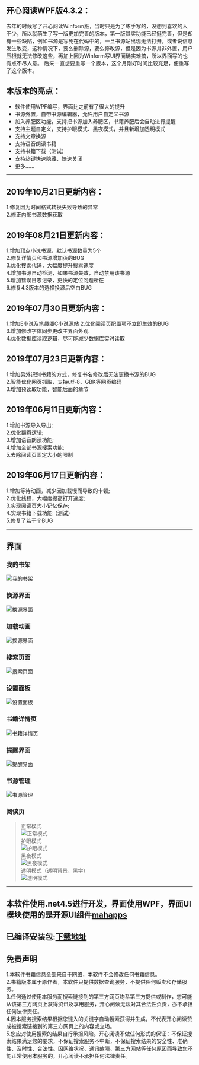 ## 开心阅读WPF版4.3.2：
去年的时候写了开心阅读Winform版，当时只是为了练手写的，没想到喜欢的人不少，所以就萌生了写一版更加完善的版本，第一版其实功能已经挺完善，但是却有一些缺陷，例如书源是写死在代码中的，一旦书源站出现无法打开，或者说信息发生改变，这种情况下，要么删除源，要么修改源，但是因为书源并非外置，用户压根就无法修改这些，再加上因为Winform写UI界面确实难搞，所以界面写的也有点不尽人意。  后来一直想要重写一个版本，这个月刚好时间比较充足，便重写了这个版本。

## 本版本的亮点：
+ 软件使用WPF编写，界面比之前有了很大的提升  
+ 书源外置，自带书源编辑器，允许用户自定义书源  
+ 加入养肥区功能，支持把书源加入养肥区，书籍养肥后会自动进行提醒  
+ 支持主题自定义，支持护眼模式、黑夜模式，并且新增加透明模式  
+ 支持文章换源  
+ 支持语音朗读书籍  
+ 支持书籍下载（测试）  
+ 支持热键快速隐藏、快速关闭  
+ 更多……
----

## 2019年10月21日更新内容：
1.修复因为时间格式转换失败导致的异常  
2.修正内部书源数据获取  


## 2019年08月21日更新内容：
1.增加顶点小说书源，默认书源数量为5个  
2.修复详情页和书源增加页的BUG  
3.优化搜索代码，大幅度提升搜索速度  
4.增加书源自动检测，如果书源失效，自动禁用该书源  
5.增加错误日志记录，更快的定位问题所在  
6.修复4.3版本的选择换源后空白BUG  

## 2019年07月30日更新内容：
1.增加E小说及笔趣阁C小说源站 
2.优化阅读页配置项不立即生效的BUG  
3.增加修改字体同步更改主界面外观  
4.优化数据库读取逻辑，尽可能减少数据库实时读取  

## 2019年07月23日更新内容：
1.增加另外识别书籍的方式，修复书名修改后无法更换书源的BUG  
2.智能优化网页抓取，支持utf-8、GBK等网页编码  
3.增加预读取功能，智能后面的章节  

## 2019年06月11日更新内容：
1.增加书源导入导出;   
2.优化翻页逻辑;  
3.增加语音朗读功能;  
4.增加全部书源搜索功能;  
5.去除阅读页固定大小的限制

## 2019年06月17日更新内容：
1.增加等待动画，减少因加载慢而导致的卡顿;   
2.优化线程，大幅度提高打开速度;  
3.实现阅读页大小记忆保存;  
4.实现书籍下载功能（测试）  
5.修复了若干个BUG  

----
## 界面
### 我的书架  
  ![我的书架](https://github.com/kaixin1995/HappyReading/blob/master/Image/%E6%88%91%E7%9A%84%E4%B9%A6%E6%9E%B6.png)

### 换源界面  
![换源界面](https://github.com/kaixin1995/HappyReading/blob/master/Image/%E6%8D%A2%E6%BA%90%E7%95%8C%E9%9D%A2.png)

### 加载动画  
![换源界面](https://github.com/kaixin1995/HappyReading/blob/master/Image/%E6%8D%A2%E6%BA%90%E5%8A%A8%E7%94%BB.png)

### 搜索页面
![搜索页面](https://github.com/kaixin1995/HappyReading/blob/master/Image/%E6%90%9C%E7%B4%A2%E9%A1%B5.png)  

### 设置面板
![设置面板](https://github.com/kaixin1995/HappyReading/blob/master/Image/%E8%AE%BE%E7%BD%AE%E9%9D%A2%E6%9D%BF.png)  

### 书籍详情页
![书籍详情页](https://github.com/kaixin1995/HappyReading/blob/master/Image/%E8%AF%A6%E6%83%85%E9%A1%B5.png)  

### 提醒界面
![提醒界面](https://github.com/kaixin1995/HappyReading/blob/master/Image/%E6%8F%90%E9%86%92%E7%95%8C%E9%9D%A2.png)  

### 书源管理
![书源管理](https://github.com/kaixin1995/HappyReading/blob/master/Image/%E4%B9%A6%E6%BA%90%E7%AE%A1%E7%90%86.png) 

### 阅读页
> 正常模式  
> ![正常模式](https://github.com/kaixin1995/HappyReading/blob/master/Image/%E6%AD%A3%E5%B8%B8%E6%A8%A1%E5%BC%8F.png)  
> 护眼模式  
> ![护眼模式](https://github.com/kaixin1995/HappyReading/blob/master/Image/%E6%8A%A4%E7%9C%BC%E6%A8%A1%E5%BC%8F.png)  
> 黑夜模式  
> ![黑夜模式](https://github.com/kaixin1995/HappyReading/blob/master/Image/%E9%BB%91%E5%A4%9C%E6%A8%A1%E5%BC%8F.png)  
> 透明模式（透明背景，黑字）  
> ![透明模式](https://github.com/kaixin1995/HappyReading/blob/master/Image/%E9%80%8F%E6%98%8E%E6%A8%A1%E5%BC%8F.png)  

----

## 本软件使用.net4.5进行开发，界面使用WPF，界面UI模块使用的是开源UI组件[mahapps](https://mahapps.com/)  

## 已编译安装包:[下载地址](https://github.com/kaixin1995/HappyReading/releases)


## 免责声明
1.本软件书籍信息全部来自于网络，本软件不会修改任何书籍信息。  
2.书籍版本属于原作者，本软件只提供数据查询服务，不提供任何贩卖和存储服务。  
3.任何通过使用本服务而搜索链接到的第三方网页均系第三方提供或制作，您可能从该第三方网页上获得资讯及享用服务，开心阅读无法对其合法性负责，亦不承担任何法律责任。  
4.因本服务搜索结果根据您键入的关键字自动搜索获得并生成，不代表开心阅读赞成被搜索链接到的第三方网页上的内容或立场。  
5.您应对使用搜索的结果自行承担风险。开心阅读不做任何形式的保证：不保证搜索结果满足您的要求，不保证搜索服务不中断，不保证搜索结果的安全性、准确性、及时性、合法性。因网络状况、通讯故障、第三方网站等任何原因而导致您不能正常使用本服务的，开心阅读不承担任何法律责任。
